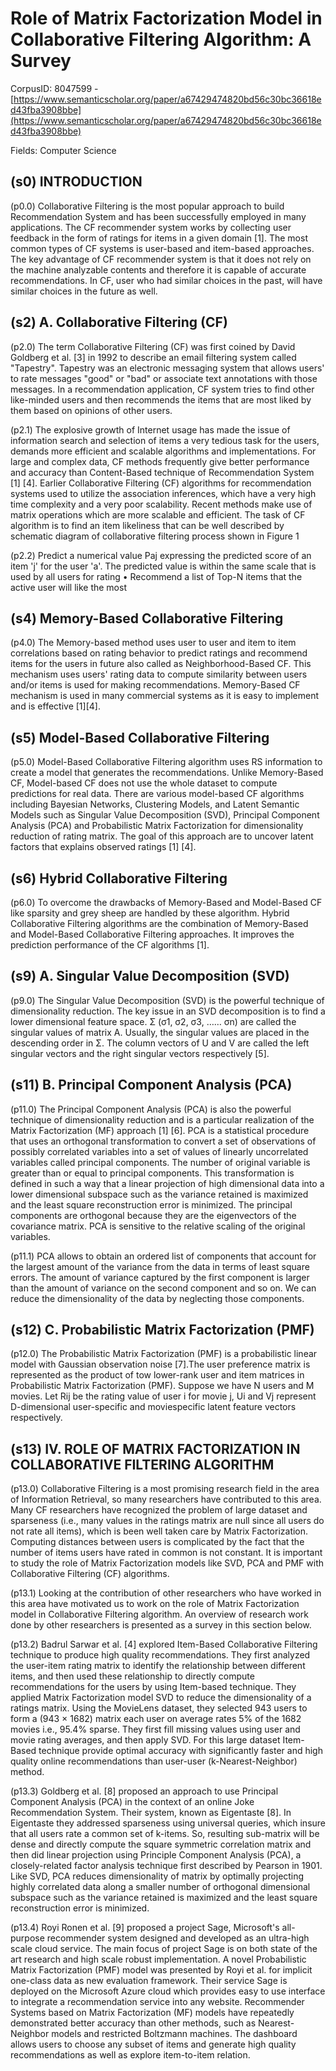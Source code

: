 # Role of Matrix Factorization Model in Collaborative Filtering Algorithm: A Survey

CorpusID: 8047599 - [https://www.semanticscholar.org/paper/a67429474820bd56c30bc36618ed43fba3908bbe](https://www.semanticscholar.org/paper/a67429474820bd56c30bc36618ed43fba3908bbe)

Fields: Computer Science

## (s0) INTRODUCTION
(p0.0) Collaborative Filtering is the most popular approach to build Recommendation System and has been successfully employed in many applications. The CF recommender system works by collecting user feedback in the form of ratings for items in a given domain [1]. The most common types of CF systems is user-based and item-based approaches. The key advantage of CF recommender system is that it does not rely on the machine analyzable contents and therefore it is capable of accurate recommendations. In CF, user who had similar choices in the past, will have similar choices in the future as well.
## (s2) A. Collaborative Filtering (CF)
(p2.0) The term Collaborative Filtering (CF) was first coined by David Goldberg et al. [3] in 1992 to describe an email filtering system called "Tapestry". Tapestry was an electronic messaging system that allows users' to rate messages "good" or "bad" or associate text annotations with those messages. In a recommendation application, CF system tries to find other like-minded users and then recommends the items that are most liked by them based on opinions of other users.

(p2.1) The explosive growth of Internet usage has made the issue of information search and selection of items a very tedious task for the users, demands more efficient and scalable algorithms and implementations. For large and complex data, CF methods frequently give better performance and accuracy than Content-Based technique of Recommendation System [1] [4]. Earlier Collaborative Filtering (CF) algorithms for recommendation systems used to utilize the association inferences, which have a very high time complexity and a very poor scalability. Recent methods make use of matrix operations which are more scalable and efficient. The task of CF algorithm is to find an item likeliness that can be well described by schematic diagram of collaborative filtering process shown in Figure 1 

(p2.2) Predict a numerical value Paj expressing the predicted score of an item 'j' for the user 'a'. The predicted value is within the same scale that is used by all users for rating • Recommend a list of Top-N items that the active user will like the most
## (s4) Memory-Based Collaborative Filtering
(p4.0) The Memory-based method uses user to user and item to item correlations based on rating behavior to predict ratings and recommend items for the users in future also called as Neighborhood-Based CF. This mechanism uses users' rating data to compute similarity between users and/or items is used for making recommendations. Memory-Based CF mechanism is used in many commercial systems as it is easy to implement and is effective [1][4].
## (s5) Model-Based Collaborative Filtering
(p5.0) Model-Based Collaborative Filtering algorithm uses RS information to create a model that generates the recommendations. Unlike Memory-Based CF, Model-based CF does not use the whole dataset to compute predictions for real data. There are various model-based CF algorithms including Bayesian Networks, Clustering Models, and Latent Semantic Models such as Singular Value Decomposition (SVD), Principal Component Analysis (PCA) and Probabilistic Matrix Factorization for dimensionality reduction of rating matrix. The goal of this approach are to uncover latent factors that explains observed ratings [1] [4].
## (s6) Hybrid Collaborative Filtering
(p6.0) To overcome the drawbacks of Memory-Based and Model-Based CF like sparsity and grey sheep are handled by these algorithm. Hybrid Collaborative Filtering algorithms are the combination of Memory-Based and Model-Based Collaborative Filtering approaches. It improves the prediction performance of the CF algorithms [1].
## (s9) A. Singular Value Decomposition (SVD)
(p9.0) The Singular Value Decomposition (SVD) is the powerful technique of dimensionality reduction. The key issue in an SVD decomposition is to find a lower dimensional feature space.  Σ (σ1, σ2, σ3, …… σn) are called the singular values of matrix A. Usually, the singular values are placed in the descending order in Σ. The column vectors of U and V are called the left singular vectors and the right singular vectors respectively [5].
## (s11) B. Principal Component Analysis (PCA)
(p11.0) The Principal Component Analysis (PCA) is also the powerful technique of dimensionality reduction and is a particular realization of the Matrix Factorization (MF) approach [1] [6]. PCA is a statistical procedure that uses an orthogonal transformation to convert a set of observations of possibly correlated variables into a set of values of linearly uncorrelated variables called principal components. The number of original variable is greater than or equal to principal components. This transformation is defined in such a way that a linear projection of high dimensional data into a lower dimensional subspace such as the variance retained is maximized and the least square reconstruction error is minimized. The principal components are orthogonal because they are the eigenvectors of the covariance matrix. PCA is sensitive to the relative scaling of the original variables.

(p11.1) PCA allows to obtain an ordered list of components that account for the largest amount of the variance from the data in terms of least square errors. The amount of variance captured by the first component is larger than the amount of variance on the second component and so on. We can reduce the dimensionality of the data by neglecting those components.
## (s12) C. Probabilistic Matrix Factorization (PMF)
(p12.0) The Probabilistic Matrix Factorization (PMF) is a probabilistic linear model with Gaussian observation noise [7].The user preference matrix is represented as the product of tow lower-rank user and item matrices in Probabilistic Matrix Factorization (PMF). Suppose we have N users and M movies. Let Rij be the rating value of user i for movie j, Ui and Vj represent D-dimensional user-specific and moviespecific latent feature vectors respectively.
## (s13) IV. ROLE OF MATRIX FACTORIZATION IN COLLABORATIVE FILTERING ALGORITHM
(p13.0) Collaborative Filtering is a most promising research field in the area of Information Retrieval, so many researchers have contributed to this area. Many CF researchers have recognized the problem of large dataset and sparseness (i.e., many values in the ratings matrix are null since all users do not rate all items), which is been well taken care by Matrix Factorization. Computing distances between users is complicated by the fact that the number of items users have rated in common is not constant. It is important to study the role of Matrix Factorization models like SVD, PCA and PMF with Collaborative Filtering (CF) algorithms.

(p13.1) Looking at the contribution of other researchers who have worked in this area have motivated us to work on the role of Matrix Factorization model in Collaborative Filtering algorithm. An overview of research work done by other researchers is presented as a survey in this section below.

(p13.2) Badrul Sarwar et al. [4] explored Item-Based Collaborative Filtering technique to produce high quality recommendations. They first analyzed the user-item rating matrix to identify the relationship between different items, and then used these relationship to directly compute recommendations for the users by using Item-based technique. They applied Matrix Factorization model SVD to reduce the dimensionality of a ratings matrix. Using the MovieLens dataset, they selected 943 users to form a (943 × 1682) matrix each user on average rates 5% of the 1682 movies i.e., 95.4% sparse. They first fill missing values using user and movie rating averages, and then apply SVD. For this large dataset Item-Based technique provide optimal accuracy with significantly faster and high quality online recommendations than user-user (k-Nearest-Neighbor) method.

(p13.3) Goldberg et al. [8] proposed an approach to use Principal Component Analysis (PCA) in the context of an online Joke Recommendation System. Their system, known as Eigentaste [8]. In Eigentaste they addressed sparseness using universal queries, which insure that all users rate a common set of k-items. So, resulting sub-matrix will be dense and directly compute the square symmetric correlation matrix and then did linear projection using Principle Component Analysis (PCA), a closely-related factor analysis technique first described by Pearson in 1901. Like SVD, PCA reduces dimensionality of matrix by optimally projecting highly correlated data along a smaller number of orthogonal dimensional subspace such as the variance retained is maximized and the least square reconstruction error is minimized.

(p13.4) Royi Ronen et al. [9] proposed a project Sage, Microsoft's all-purpose recommender system designed and developed as an ultra-high scale cloud service. The main focus of project Sage is on both state of the art research and high scale robust implementation. A novel Probabilistic Matrix Factorization (PMF) model was presented by Royi et al. for implicit one-class data as new evaluation framework. Their service Sage is deployed on the Microsoft Azure cloud which provides easy to use interface to integrate a recommendation service into any website. Recommender Systems based on Matrix Factorization (MF) models have repeatedly demonstrated better accuracy than other methods, such as Nearest-Neighbor models and restricted Boltzmann machines. The dashboard allows users to choose any subset of items and generate high quality recommendations as well as explore item-to-item relation.
